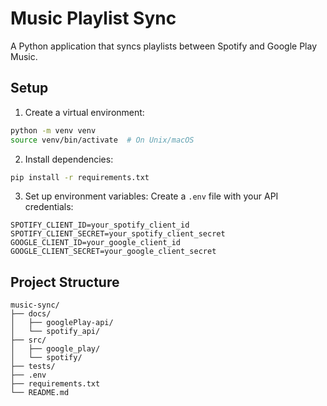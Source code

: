 # Music Playlist Sync

A Python application that syncs playlists between Spotify and Google Play Music.

## Setup

1. Create a virtual environment:
```bash
python -m venv venv
source venv/bin/activate  # On Unix/macOS
```

2. Install dependencies:
```bash
pip install -r requirements.txt
```

3. Set up environment variables:
Create a `.env` file with your API credentials:
```
SPOTIFY_CLIENT_ID=your_spotify_client_id
SPOTIFY_CLIENT_SECRET=your_spotify_client_secret
GOOGLE_CLIENT_ID=your_google_client_id
GOOGLE_CLIENT_SECRET=your_google_client_secret
```

## Project Structure
```
music-sync/
├── docs/
│   ├── googlePlay-api/
│   └── spotify_api/
├── src/
│   ├── google_play/
│   └── spotify/
├── tests/
├── .env
├── requirements.txt
└── README.md
```
